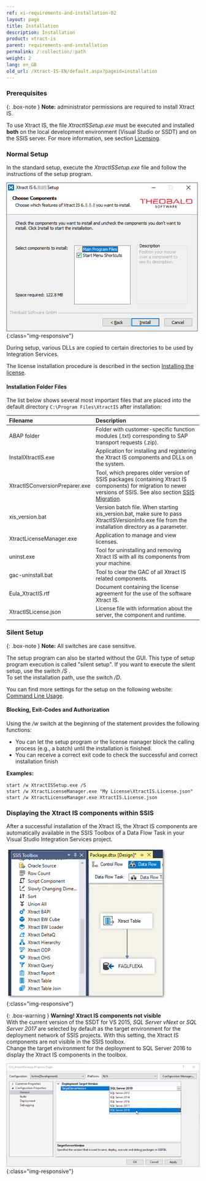 ```yaml
---
ref: xi-requirements-and-installation-02
layout: page
title: Installation
description: Installation
product: xtract-is
parent: requirements-and-installation
permalink: /:collection/:path
weight: 2
lang: en_GB
old_url: /Xtract-IS-EN/default.aspx?pageid=installation
---
```

### Prerequisites

{: .box-note }
**Note:** administrator permissions are required to install Xtract IS.

To use Xtract IS, the file *XtractISSetup.exe* must be executed and installed **both** on the local development environment (Visual Studio or SSDT) and on the SSIS server. For more information, see section [Licensing](./installing-the-license).



### Normal Setup

In the standard setup, execute the *XtractISSetup.exe* file and follow the instructions of the setup program.

![XIS_Setup](/img/content/xis/xis_setup-exe.png){:class="img-responsive"}

During setup, various DLLs are copied to certain directories to be used by Integration Services. 

The license installation procedure is described in the section [Installing the license](./installing-the-license#installing-the-xtract-is-license---xtractislicensejson).


#### Installation Folder Files
The list below shows several most important files that are placed into the default directory ``C:\Program Files\XtractIS`` after installation:

|Filename | Description |
|:----|:---|
| ABAP folder | Folder with customer-specific function modules (.txt) corresponding to SAP transport requests (.zip).|
| InstallXtractIS.exe | Application for installing and registering the Xtract IS components and DLLs on the system.|
|XtractISConversionPreparer.exe| Tool, which prepares older version of SSIS packages (containing Xtract IS components) for migration to newer versions of SSIS. See also section [SSIS Migration](./ssis-migration).|
| xis_version.bat | Version batch file. When starting xis_version.bat, make sure to pass XtractISVersionInfo.exe file from the installation directory as a parameter.|
| XtractLicenseManager.exe | Application to manage and view licenses.|
| uninst.exe | Tool for uninstalling and removing Xtract IS with all its components from your machine. |
| gac-uninstall.bat | Tool to clear the GAC of all Xtract IS related components.|
| Eula_XtractIS.rtf | Document containing the license agreement for the use of the software Xtract IS.|
| XtractISLicense.json | License file with information about the server, the component and runtime. |



### Silent Setup

{: .box-note }
**Note:** All switches are case sensitive.

The setup program can also be started without the GUI. This type of setup  program execution is called "silent setup". If you want to execute the silent setup, use the switch */S* . <br>
To set the installation path, use the switch */D*.

You can find more settings for the setup on the following website: [Command Line Usage](http://nsis.sourceforge.net/Docs/Chapter3.html#3.2.1).

#### Blocking, Exit-Codes and Authorization

Using the */w* switch at the beginning of the statement provides the following functions:
- You can let the setup program or the license manager block the calling process (e.g., a batch) until the installation is finished. 
- You can receive a correct exit code to check the successful and correct installation finish

**Examples:**
```
start /w XtractISSetup.exe /S
start /w XtractLicenseManager.exe "My License\XtractIS.License.json"
start /w XtractLicenseManager.exe XtractIS.License.json
```

### Displaying the Xtract IS components within SSIS
After a successful installation of the Xtract IS, the Xtract IS components are automatically available in the SSIS Toolbox of a Data Flow Task in your Visual Studio Integration Services project.

![XIS_SSIS_Toolbox](/img/content/XIS_SSIS_Toolbox.png){:class="img-responsive"}

{: .box-warning }
**Warning! Xtract IS components not visible**<br> With the current version of the SSDT for VS 2015, *SQL Server vNext* or *SQL Server 2017* are selected by default as the target environment for the deployment network of SSIS projects.  With this setting, the Xtract IS components are not visible in the SSIS toolbox. <br> Change the target environment for the deployment to SQL Server 2016 to display the Xtract IS components in the toolbox.

![XIS_deployment_target_version_vNext](/img/content/VS_Deployment_Target.png){:class="img-responsive"}